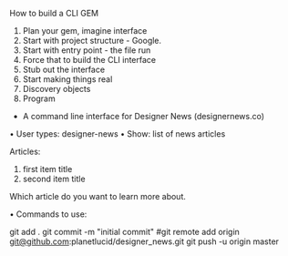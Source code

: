 
How to build a CLI GEM
1. Plan your gem, imagine interface
2. Start with project structure - Google.
3. Start with entry point - the file run
4. Force that to build the CLI interface
5. Stub out the interface
6. Start making things real
7. Discovery objects
8. Program

- A command line interface for Designer News (designernews.co)

• User types: designer-news
• Show: list of news articles

Articles:
1. first item title
2. second item title

Which article do you want to learn more about.

• Commands to use:

git add .
git commit -m "initial commit"
#git remote add origin git@github.com:planetlucid/designer_news.git
git push -u origin master

